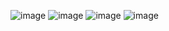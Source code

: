 ![image](https://github.com/linleyliliana/KushkipagoRec/assets/151756112/0e9643a1-df06-4c52-8dc0-8646dba5d0d0)
![image](https://github.com/linleyliliana/KushkipagoRec/assets/151756112/fe428af1-6771-45bc-bd28-312a9e2ee763)
![image](https://github.com/linleyliliana/KushkipagoRec/assets/151756112/14fe8e39-7b9d-4f33-9066-81c7840bdb7f)
![image](https://github.com/linleyliliana/KushkipagoRec/assets/151756112/405cafb1-f54c-4de8-9cc9-708dbd23283e)

